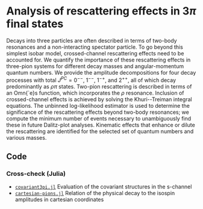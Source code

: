# Analysis of rescattering effects in $3\pi$ final states

Decays into three particles are often described in terms of two-body resonances and a non-interacting spectator particle.  To go beyond this simplest isobar model, crossed-channel rescattering effects need to be accounted for.
We quantify the importance of these rescattering effects in three-pion systems for different decay masses and angular-momentum quantum numbers.
We provide the amplitude decompositions for four decay processes with total $J^{PC} = 0^{--}$, $1^{--}$, $1^{-+}$, and $2^{++}$, 
all of which decay predominantly as $\rho\pi$ states.
Two-pion rescattering is described in terms of an Omn{\`e}s function, which incorporates the $\rho$ resonance. 
Inclusion of crossed-channel effects is achieved by solving the Khuri--Treiman integral equations. 
The unbinned log-likelihood estimator is used to determine the significance of the rescattering effects beyond two-body resonances;
we compute the minimum number of events necessary to unambiguously find these in future Dalitz-plot analyses.
Kinematic effects that enhance or dilute the rescattering are identified for 
the selected set of quantum numbers and various masses.

## Code

### Cross-check (Julia)

- [`covariant3pi.jl`](crosscheck/covariant3pi.jl) Evaluation of the covariant structures in the s-channel
- [`cartesian-pions.jl`](crosscheck/cartesian-pions.jl) Relation of the physical decay to the isospin amplitudes in cartesian coordinates
